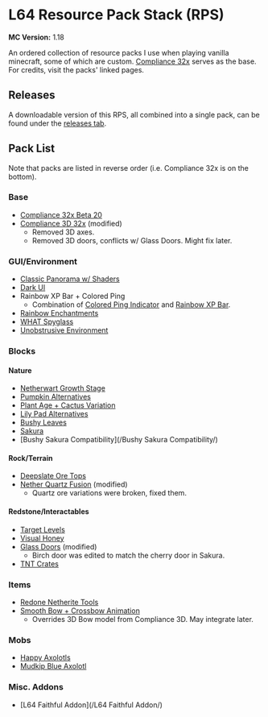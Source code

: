 # L64 Resource Pack Stack (RPS)
**MC Version:** 1.18

An ordered collection of resource packs I use when playing vanilla minecraft, some of which are custom. [Compliance 32x](https://compliancepack.net) serves as the base. For credits, visit the packs' linked pages.

## Releases
A downloadable version of this RPS, all combined into a single pack, can be found under the [releases tab](/../../releases/).

## Pack List
Note that packs are listed in reverse order (i.e. Compliance 32x is on the bottom).

### Base
- [Compliance 32x Beta 20](https://compliancepack.net/compliance32x/B20)
- [Compliance 3D 32x](https://www.faithful3d.team/) (modified)
  - Removed 3D axes.
  - Removed 3D doors, conflicts w/ Glass Doors. Might fix later.

### GUI/Environment
- [Classic Panorama w/ Shaders](https://alexeykrainev.ghost.io/menu-panoramas/)
- [Dark UI](https://compliancepack.net/addons/dark-ui)
- Rainbow XP Bar + Colored Ping
  - Combination of [Colored Ping Indicator](https://compliancepack.net/addons/colored-ping-indicator) and [Rainbow XP Bar](https://compliancepack.net/addons/rainbow-xp-bar).
- [Rainbow Enchantments](https://alexeykrainev.ghost.io/rainbow-enchantments/)
- [WHAT Spyglass](https://alexeykrainev.ghost.io/what-spyglass/)
- [Unobstrusive Environment](https://alexeykrainev.ghost.io/unobtrusive-environment/)

### Blocks
#### Nature
- [Netherwart Growth Stage](https://compliancepack.net/addons/netherwart-growth-stage)
- [Pumpkin Alternatives](https://www.curseforge.com/minecraft/texture-packs/pumpkin-alternative-faithful-pack-32x-faithful-add)
- [Plant Age + Cactus Variation](https://compliancepack.net/addons/age-plus)
- [Lily Pad Alternatives](https://compliancepack.net/addons/lily-pad-plus)
- [Bushy Leaves](https://www.curseforge.com/minecraft/texture-packs/bushy-leaves-add-on-for-faithful-32x)
- [Sakura](https://www.planetminecraft.com/texture-pack/sakura-for-faithful-32x/)
- [Bushy Sakura Compatibility](/Bushy Sakura Compatibility/)

#### Rock/Terrain
- [Deepslate Ore Tops](https://compliancepack.net/addons/deepslate-ore-top-textures)
- [Nether Quartz Fusion](https://www.planetminecraft.com/texture-pack/faithful-nether-quartz-fusion-32x-vanilla-ctm/) (modified)
  - Quartz ore variations were broken, fixed them.

#### Redstone/Interactables
- [Target Levels](https://alexeykrainev.ghost.io/target-levels/)
- [Visual Honey](https://compliancepack.net/addons/visual-honey)
- [Glass Doors](https://compliancepack.net/addons/glass-door) (modified)
  - Birch door was edited to match the cherry door in Sakura.
- [TNT Crates](https://compliancepack.net/addons/tnt-crates)

### Items
- [Redone Netherite Tools](https://alexeykrainev.ghost.io/redone-netherite-tools/)
- [Smooth Bow + Crossbow Animation](https://www.planetminecraft.com/texture-pack/smooth-bow-amp-crossbow-anim/)
  - Overrides 3D Bow model from Compliance 3D. May integrate later.

### Mobs
- [Happy Axolotls](https://alexeykrainev.ghost.io/happy-axolotls/)
- [Mudkip Blue Axolotl](https://alexeykrainev.ghost.io/mudkip-blue/)

### Misc. Addons
- [L64 Faithful Addon](/L64 Faithful Addon/)